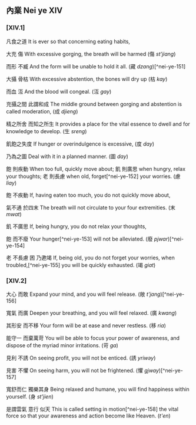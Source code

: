## 內業 Nei ye XIV

### [XIV.1]

凡食之道
It is ever so that concerning eating habits,

大充
傷
With excessive gorging,
the breath will be harmed (傷 *st'jiang*)

而形
不臧
And the form
will be unable to hold it all. (藏 *dzang*)[^nei-ye-151]

大攝
骨枯
With excessive abstention,
the bones will dry up (枯 *kay*)

而血
沍
And the blood
will congeal. (沍 *gay*)

充攝之間
此謂和成
The middle ground between gorging and abstention
is called moderation, (成 *djieng*)

精之所舍
而知之所生
It provides a place for the vital essence to dwell
and for knowledge to develop. (生 *sreng*)

飢飽之失度
If hunger or overindulgence is excessive, (度 *day*)

乃為之圖
Deal with it in a planned manner. (圖 *day*)

飽
則疾動
When too full,
quickly move about;
飢
則廣思
when hungry,
relax your thoughts;
老
則長慮
when old,
forget[^nei-ye-152] your worries. (慮 *liay*)

飽
不疾動
If, having eaten too much,
you do not quickly move about,

氣不通
於四末
The breath will not circulate
to your four extremities. (末 *mwat*)

飢
不廣思
If, being hungry,
you do not relax your thoughts,

飽
而不廢
Your hunger[^nei-ye-153]
will not be alleviated. (廢 *pjwar*)[^nei-ye-154]

老
不長慮
困
乃遬竭
If, being old,
you do not forget your worries,
when troubled,[^nei-ye-155]
you will be quickly exhausted. (竭 *giat*)

### [XIV.2]

大心
而敢
Expand your mind,
and you will feel release. (敞 *t'jang*)[^nei-ye-156]

寬氣
而廣
Deepen your breathing,
and you will feel relaxed. (廣 *kwang*)

其形安
而不移
Your form will be at ease
and never restless. (移 *ria*)

能守一
而棄萬苛
You will be able to focus your power of awareness,
and dispose of the myriad minor irritations. (苛 *ga*)

見利
不誘
On seeing profit,
you will not be enticed. (誘 *yriwəy*)

見害
不懼
On seeing harm,
you will not be frightened. (懼 *gjway*)[^nei-ye-157]

寬舒而仁
獨樂其身
Being relaxed and humane,
you will find happiness within yourself. (身 *st'jien*)

是謂雲氣
意行
似天
This is called setting in motion[^nei-ye-158] the vital force
so that your awareness and action
become like Heaven. (*t'en*)
